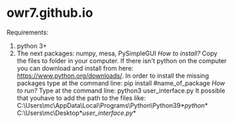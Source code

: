 # owr7.github.io
Requirements:
1. python 3+
2. The next packages: numpy, mesa, PySimpleGUI
*How to install?*
Copy the files to folder in your computer.
If there isn't python on the computer you can download and install from here: https://www.python.org/downloads/.
In order to install the missing packages type at the command line:
pip install #name_of_package
*How to run?*
Type at the command line:
python3 user_interface.py
It possible that youhave to add the path to the files like:
C:\Users\mc\AppData\Local\Programs\Python\Python39\**python** C:\Users\mc\Desktop\**user_interface.py**
